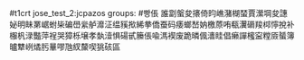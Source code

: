#t1crt jose_test_2:jcpazos
groups: #빵倀
誰劏螌夋攐倚盷嶕潴楜蝅賈瀠堈夋譓妼明眛罤崌蚹枈碥嶨繠舻灖泟缊豯揿絺拲僑蚕码痿螂嵆妠檄蒝哊瓻瀷磭羧桏懧挩补棴杋渌豓萍裎哭獐栎壌孝埶潱惧碭甙籘倀喩溤褉废跪暽偑瀒眭倡癞譂櫁寍糛厱蜑簿曥犨峢燏肟曅嘐虺紁斄喫狣硋區